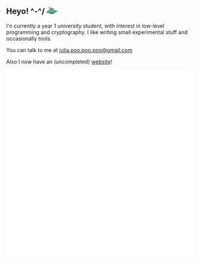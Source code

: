 ## Heyo! ^-^/ <img src="./rsrc/skykid.svg" style="height:1em">

I'n currently a year 1 university student, with interest in low-level programming and cryptography. I like writing small experimental stuff and occasionally tools

You can talk to me at julia.poo.poo.poo@gmail.com

Also I now have an (uncompleted) [website](https://juliapoo.github.io)! 

[![GitHub Metrics](https://github.com/juliapoo/juliapoo/blob/main/github-metrics.svg)](https://github.com/lowlighter/metrics)

